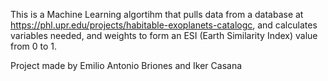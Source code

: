 This is  a Machine Learning algortihm that pulls data from a database at https://phl.upr.edu/projects/habitable-exoplanets-catalogc, and calculates variables needed, and weights to form an ESI (Earth Similarity Index) value from 0 to 1.

Project made by Emilio Antonio Briones and Iker Casana
